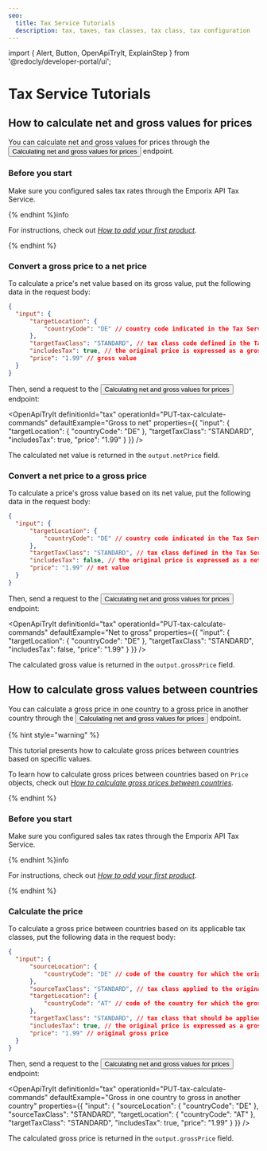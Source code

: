 ```yaml
---
seo:
  title: Tax Service Tutorials
  description: tax, taxes, tax classes, tax class, tax configuration
---
```


import {
  Alert,
  Button,
  OpenApiTryIt,
  ExplainStep
 } from '@redocly/developer-portal/ui';

# Tax Service Tutorials

## How to calculate net and gross values for prices

You can calculate net and gross values for prices through the <nobr><Button to="/openapi/tax/#operation/PUT-tax-calculate-commands" size="small">Calculating net and gross values for prices</Button></nobr> endpoint.

### Before you start

Make sure you configured sales tax rates through the Emporix API Tax Service.

{% endhint %}info

For instructions, check out [*How to add your first product*](/content/product/#how-to-add-your-first-product).

{% endhint %}

### Convert a gross price to a net price

To calculate a price's net value based on its gross value, put the following data in the request body:

```json
{
  "input": {
      "targetLocation": {
          "countryCode": "DE" // country code indicated in the Tax Service
      },
      "targetTaxClass": "STANDARD", // tax class code defined in the Tax Service
      "includesTax": true, // the original price is expressed as a gross value
      "price": "1.99" // gross value
  }
}
```

Then, send a request to the  <nobr><Button to="/openapi/tax/#operation/PUT-tax-calculate-commands" size="small">Calculating net and gross values for prices</Button></nobr> endpoint:

<OpenApiTryIt
  definitionId="tax"
  operationId="PUT-tax-calculate-commands"
  defaultExample="Gross to net"
  properties={{
    "input": {
    "targetLocation": {
      "countryCode": "DE"
    },
    "targetTaxClass": "STANDARD",
    "includesTax": true,
    "price": "1.99"
  }
  }}
/>

The calculated net value is returned in the `output.netPrice` field.

### Convert a net price to a gross price

To calculate a price's gross value based on its net value, put the following data in the request body:

```json
{
  "input": {
      "targetLocation": {
          "countryCode": "DE" // country code indicated in the Tax Service
      },
      "targetTaxClass": "STANDARD", // tax class defined in the Tax Service
      "includesTax": false, // the original price is expressed as a net value
      "price": "1.99" // net value
  }
}
```

Then, send a request to the  <nobr><Button to="/openapi/tax/#operation/PUT-tax-calculate-commands" size="small">Calculating net and gross values for prices</Button></nobr> endpoint:

<OpenApiTryIt
  definitionId="tax"
  operationId="PUT-tax-calculate-commands"
  defaultExample="Net to gross"
  properties={{
    "input": {
    "targetLocation": {
      "countryCode": "DE"
    },
    "targetTaxClass": "STANDARD",
    "includesTax": false,
    "price": "1.99"
  }
  }}
/>


The calculated gross value is returned in the `output.grossPrice` field.

## How to calculate gross values between countries

You can calculate a gross price in one country to a gross price in another country through the  <nobr><Button to="/openapi/tax/#operation/PUT-tax-calculate-commands" size="small">Calculating net and gross values for prices</Button></nobr> endpoint.

{% hint style="warning" %}

This tutorial presents how to calculate gross prices between countries based on specific values.

To learn how to calculate gross prices between countries based on `Price` objects, check out [*How to calculate gross prices between countries*](/content/price/#how-to-calculate-gross-prices-between-countries).

{% endhint %}

### Before you start

Make sure you configured sales tax rates through the Emporix API Tax Service.

{% endhint %}info

For instructions, check out [*How to add your first product*](/content/product/#how-to-add-your-first-product).

{% endhint %}

### Calculate the price

To calculate a gross price between countries based on its applicable tax classes, put the following data in the request body:

```json
{
  "input": {
      "sourceLocation": {
          "countryCode": "DE" // code of the country for which the original gross price is defined (indicated in the Tax Service)
      },
      "sourceTaxClass": "STANDARD", // tax class applied to the original gross price (defined in the Tax Service)
      "targetLocation": {
          "countryCode": "AT" // code of the country for which the gross price should be calculated (indicated in the Tax Service)
      },
      "targetTaxClass": "STANDARD", // tax class that should be applied to the calculated gross price (defined in the Tax Service)
      "includesTax": true, // the original price is expressed as a gross value
      "price": "1.99" // original gross price
  }
}
```

Then, send a request to the <nobr><Button to="/openapi/tax/#operation/PUT-tax-calculate-commands" size="small">Calculating net and gross values for prices</Button></nobr> endpoint:

<OpenApiTryIt
  definitionId="tax"
  operationId="PUT-tax-calculate-commands"
  defaultExample="Gross in one country to gross in another country"
  properties={{
    "input": {
        "sourceLocation": {
            "countryCode": "DE"
        },
        "sourceTaxClass": "STANDARD",
        "targetLocation": {
            "countryCode": "AT"
        },
        "targetTaxClass": "STANDARD",
        "includesTax": true,
        "price": "1.99"
    }
  }}
/>

The calculated gross price is returned in the `output.grossPrice` field.